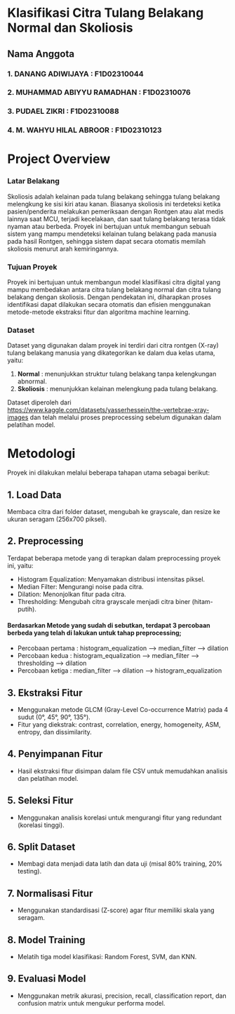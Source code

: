 # Klasifikasi Citra Tulang Belakang Normal dan Skoliosis

## Nama Anggota
### 1. DANANG ADIWIJAYA : F1D02310044
### 2. MUHAMMAD ABIYYU RAMADHAN : F1D02310076
### 3. PUDAEL ZIKRI : F1D02310088
### 4. M. WAHYU HILAL ABROOR : F1D02310123

# Project Overview

### Latar Belakang
Skoliosis adalah kelainan pada tulang belakang sehingga tulang belakang melengkung ke sisi kiri atau kanan. Biasanya skoliosis ini terdeteksi ketika pasien/penderita melakukan pemeriksaan dengan Rontgen atau alat medis lainnya saat MCU, terjadi kecelakaan, dan saat tulang belakang terasa tidak nyaman atau berbeda. Proyek ini
bertujuan untuk membangun sebuah sistem yang mampu mendeteksi kelainan tulang belakang pada manusia pada hasil Rontgen, sehingga sistem dapat secara otomatis memilah skoliosis menurut arah kemiringannya.

### Tujuan Proyek
Proyek ini bertujuan untuk membangun model klasifikasi citra digital yang mampu membedakan antara citra tulang belakang normal dan citra tulang belakang dengan skoliosis. Dengan pendekatan ini, diharapkan proses identifikasi dapat dilakukan secara otomatis dan efisien menggunakan metode-metode ekstraksi fitur dan algoritma machine learning.

### Dataset
Dataset yang digunakan dalam proyek ini terdiri dari citra rontgen (X-ray) tulang belakang manusia yang dikategorikan ke dalam dua kelas utama, yaitu:
1. **Normal** : menunjukkan struktur tulang belakang tanpa kelengkungan abnormal.
2. **Skoliosis** : menunjukkan kelainan melengkung pada tulang belakang.

Dataset diperoleh dari https://www.kaggle.com/datasets/yasserhessein/the-vertebrae-xray-images dan telah melalui proses preprocessing sebelum digunakan dalam pelatihan model.

# Metodologi
Proyek ini dilakukan melalui beberapa tahapan utama sebagai berikut:

## 1. Load Data
Membaca citra dari folder dataset, mengubah ke grayscale, dan resize ke ukuran seragam (256x700 piksel).

## 2. Preprocessing
Terdapat beberapa metode yang di terapkan dalam preprocessing proyek ini, yaitu:
- Histogram Equalization: Menyamakan distribusi intensitas piksel.
- Median Filter: Mengurangi noise pada citra.
- Dilation: Menonjolkan fitur pada citra.
- Thresholding: Mengubah citra grayscale menjadi citra biner (hitam-putih).
#### Berdasarkan Metode yang sudah di sebutkan, terdapat 3 percobaan berbeda yang telah di lakukan untuk tahap preprocessing;
- Percobaan pertama : histogram_equalization --> median_filter --> dilation
- Percobaan kedua : histogram_equalization --> median_filter --> thresholding --> dilation
- Percobaan ketiga : median_filter --> dilation --> histogram_equalization

## 3. Ekstraksi Fitur
- Menggunakan metode GLCM (Gray-Level Co-occurrence Matrix) pada 4 sudut (0°, 45°, 90°, 135°).
- Fitur yang diekstrak: contrast, correlation, energy, homogeneity, ASM, entropy, dan dissimilarity.

## 4. Penyimpanan Fitur
- Hasil ekstraksi fitur disimpan dalam file CSV untuk memudahkan analisis dan pelatihan model.

## 5. Seleksi Fitur
- Menggunakan analisis korelasi untuk mengurangi fitur yang redundant (korelasi tinggi).

## 6. Split Dataset
- Membagi data menjadi data latih dan data uji (misal 80% training, 20% testing).

## 7. Normalisasi Fitur
- Menggunakan standardisasi (Z-score) agar fitur memiliki skala yang seragam.

## 8. Model Training
- Melatih tiga model klasifikasi: Random Forest, SVM, dan KNN.

## 9. Evaluasi Model
- Menggunakan metrik akurasi, precision, recall, classification report, dan confusion matrix untuk mengukur performa model.
